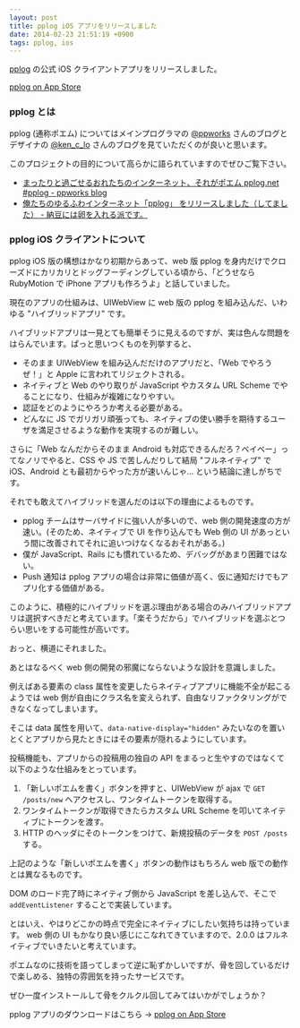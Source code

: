 ```yaml
---
layout: post
title: pplog iOS アプリをリリースしました
date: 2014-02-23 21:51:19 +0900
tags: pplog, ios
---
```

[pplog](https://www.pplog.net) の公式 iOS クライアントアプリをリリースしました。

[pplog on App Store](https://itunes.apple.com/jp/app/pplog/id821396347?mt=8)


### pplog とは

pplog (通称ポエム) についてはメインプログラマの [@ppworks](https://twitter.com/ppworks) さんのブログとデザイナの [@ken\_c\_lo](https://twitter.com/ken_c_lo) さんのブログを見ていただくのが良いと思います。

このプロジェクトの目的について高らかに語られていますのでぜひご覧下さい。

- [まったりと過ごせるおれたちのインターネット、それがポエム pplog.net #pplog  - ppworks blog](http://ppworks.hatenablog.jp/entry/2014/02/01/130122)
- [俺たちのゆるふわインターネット「pplog」 をリリースしました（してました） - 納豆には卵を入れる派です。](http://d.hatena.ne.jp/ken_c_lo/20140131/1391171107)


### pplog iOS クライアントについて

pplog iOS 版の構想はかなり初期からあって、web 版 pplog を身内だけでクローズドにカリカリとドッグフーディングしている頃から、「どうせなら RubyMotion で iPhone アプリも作ろうよ」と話していました。

現在のアプリの仕組みは、UIWebView に web 版の pplog を組み込んだ、いわゆる "ハイブリッドアプリ" です。

ハイブリッドアプリは一見とても簡単そうに見えるのですが、実は色んな問題をはらんでいます。ぱっと思いつくものを列挙すると、

- そのまま UIWebView を組み込んだだけのアプリだと、「Web でやろうぜ！」と Apple に言われてリジェクトされる。
- ネイティブと Web のやり取りが JavaScript やカスタム URL Scheme でやることになり、仕組みが複雑になりやすい。
- 認証をどのようにやろうか考える必要がある。
- どんなに JS でガリガリ頑張っても、ネイティブの使い勝手を期待するユーザを満足させるような動作を実現するのが難しい。

さらに「Web なんだからそのまま Android も対応できるんだろ？ベイベー」ってなノリでやると、CSS や JS で苦しんだりして結局 "フルネイティブ" で iOS、Android とも最初からやった方が速いんじゃ... という結論に達しがちです。


それでも敢えてハイブリッドを選んだのは以下の理由によるものです。

- pplog チームはサーバサイドに強い人が多いので、web 側の開発速度の方が速い。(そのため、ネイティブで UI を作り込んでも Web 側の UI があっという間に改善されてそれに追いつけなくなるおそれがある。)
- 僕が JavaScript、Rails にも慣れているため、デバッグがあまり困難ではない。
- Push 通知は pplog アプリの場合は非常に価値が高く、仮に通知だけでもアプリ化する価値がある。

このように、積極的にハイブリッドを選ぶ理由がある場合のみハイブリッドアプリは選択すべきだと考えています。「楽そうだから」でハイブリッドを選ぶとつらい思いをする可能性が高いです。

おっと、横道にそれました。

あとはなるべく web 側の開発の邪魔にならないような設計を意識しました。

例えばある要素の class 属性を変更したらネイティブアプリに機能不全が起こるようでは web 側が自由にクラス名を変えられず、自由なリファクタリングができなくなってしまいます。

そこは data 属性を用いて、`data-native-display="hidden"` みたいなのを置いとくとアプリから見たときにはその要素が隠れるようにしています。

投稿機能も、アプリからの投稿用の独自の API をまるっと生やすのではなくて以下のような仕組みをとっています。

1. 「新しいポエムを書く」ボタンを押すと、UIWebView が ajax で `GET /posts/new` へアクセスし、ワンタイムトークンを取得する。
1. ワンタイムトークンが取得できたらカスタム URL Scheme を叩いてネイティブにトークンを渡す。
1. HTTP のヘッダにそのトークンをつけて、新規投稿のデータを `POST /posts` する。

上記のような「新しいポエムを書く」ボタンの動作はもちろん web 版での動作とは異なるものです。

DOM のロード完了時にネイティブ側から JavaScript を差し込んで、そこで `addEventListener` することで実装しています。


とはいえ、やはりどこかの時点で完全にネイティブにしたい気持ちは持っています。
web 側の UI もかなり良い感じにこなれてきていますので、2.0.0 はフルネイティブでいきたいと考えています。

ポエムなのに技術を語ってしまって逆に恥ずかしいですが、骨を回しているだけで楽しめる、独特の雰囲気を持ったサービスです。

ぜひ一度インストールして骨をクルクル回してみてはいかがでしょうか？

pplog アプリのダウンロードはこちら -> [pplog on App Store](https://itunes.apple.com/jp/app/pplog/id821396347?mt=8)

